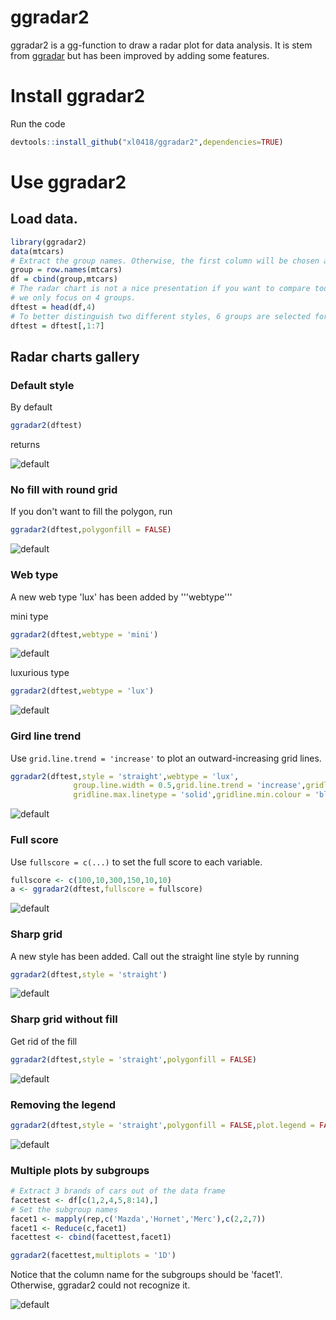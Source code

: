 # ggradar2
ggradar2 is a gg-function to draw a radar plot for data analysis. It is stem from [ggradar](https://github.com/ricardo-bion/ggradar) but has been improved by adding some features.

# Install ggradar2
Run the code 

```R
devtools::install_github("xl0418/ggradar2",dependencies=TRUE)
```

# Use ggradar2
## Load data.

```R
library(ggradar2)
data(mtcars)
# Extract the group names. Otherwise, the first column will be chosen as the group names.
group = row.names(mtcars)
df = cbind(group,mtcars)
# The radar chart is not a nice presentation if you want to compare too many groups. Thus here 
# we only focus on 4 groups.
dftest = head(df,4)
# To better distinguish two different styles, 6 groups are selected for illustration.
dftest = dftest[,1:7]
```

## Radar charts gallery
### Default style
By default

```R
ggradar2(dftest)
```

returns 

![default](https://github.com/xl0418/ggradar2/blob/master/README_figures/roundfill.png)

### No fill with round grid
If you don't want to fill the polygon, run

```R
ggradar2(dftest,polygonfill = FALSE)
```

![default](https://github.com/xl0418/ggradar2/blob/master/README_figures/roundnofill.png)

### Web type
A new web type 'lux' has been added by '''webtype'''

mini type

```R
ggradar2(dftest,webtype = 'mini')
```

![default](https://github.com/xl0418/ggradar2/blob/master/README_figures/mini.png)

luxurious type

```R
ggradar2(dftest,webtype = 'lux')
```

![default](https://github.com/xl0418/ggradar2/blob/master/README_figures/lux.png)


### Gird line trend
Use `grid.line.trend = 'increase'` to plot an outward-increasing grid lines.

```R
ggradar2(dftest,style = 'straight',webtype = 'lux',
              group.line.width = 0.5,grid.line.trend = 'increase',gridline.min.linetype = 'solid',
              gridline.max.linetype = 'solid',gridline.min.colour = 'black',gridline.max.colour='black')
```

![default](https://github.com/xl0418/ggradar2/blob/master/README_figures/trend.png)


### Full score
Use `fullscore = c(...)` to set the full score to each variable.

```R
fullscore <- c(100,10,300,150,10,10)
a <- ggradar2(dftest,fullscore = fullscore)
```

![default](https://github.com/xl0418/ggradar2/blob/master/README_figures/fullscore.png)




### Sharp grid
A new style has been added. Call out the straight line style by running 

```R
ggradar2(dftest,style = 'straight')
```

![default](https://github.com/xl0418/ggradar2/blob/master/README_figures/straightfill.png)

### Sharp grid without fill
Get rid of the fill

```R
ggradar2(dftest,style = 'straight',polygonfill = FALSE)
```

![default](https://github.com/xl0418/ggradar2/blob/master/README_figures/straightnofill.png)

### Removing the legend 

```R
ggradar2(dftest,style = 'straight',polygonfill = FALSE,plot.legend = FALSE)
```

![default](https://github.com/xl0418/ggradar2/blob/master/README_figures/nolegend.png)

### Multiple plots by subgroups

```R
# Extract 3 brands of cars out of the data frame
facettest <- df[c(1,2,4,5,8:14),]
# Set the subgroup names
facet1 <- mapply(rep,c('Mazda','Hornet','Merc'),c(2,2,7))
facet1 <- Reduce(c,facet1)
facettest <- cbind(facettest,facet1)

ggradar2(facettest,multiplots = '1D')
```
Notice that the column name for the subgroups should be 'facet1'. Otherwise, ggradar2 could not recognize it.

![default](https://github.com/xl0418/ggradar2/blob/master/README_figures/multipleplotsbig.png)

